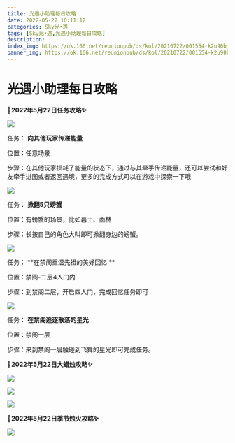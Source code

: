 ```yaml
---
title: 光遇小助理每日攻略
date: 2022-05-22 10:11:12
categories: Sky光•遇
tags: [Sky光•遇,光遇小助理每日攻略]
description: 
index_img: https://ok.166.net/reunionpub/ds/kol/20210722/001554-k2u90bj7ay.png?imageView&thumbnail=600x0&type=jpg
banner_img: https://ok.166.net/reunionpub/ds/kol/20210722/001554-k2u90bj7ay.png?imageView&thumbnail=600x0&type=jpg
---
```

# 光遇小助理每日攻略
**🎉2022年5月22日任务攻略✨**

![](https://ok.166.net/reunionpub/ds/kol/20220522/004312-1wf7sy65id.png)

任务： **向其他玩家传递能量**

位置：任意场景

步骤：在其他玩家损耗了能量的状态下，通过与其牵手传递能量，还可以尝试和好友牵手进图或者返回遇境，更多的完成方式可以在游戏中探索一下哦

![](https://ok.166.net/reunionpub/ds/kol/20220522/004416-k1vtsn6p3q.png)

任务： **掀翻5只螃蟹**

位置：有螃蟹的场景，比如暮土、雨林

步骤：长按自己的角色大叫即可掀翻身边的螃蟹。

  

![](https://ok.166.net/reunionpub/ds/kol/20220522/005216-lkhp5cbnra.png)

任务： **在禁阁重温先祖的美好回忆  **

位置：禁阁-二层4人门内

步骤：到禁阁二层，开启四人门，完成回忆任务即可

![](https://ok.166.net/reunionpub/ds/kol/20220522/005258-svjm8o6wk5.png)

任务： **在禁阁追逐散落的星光**

位置：禁阁一层

步骤：来到禁阁一层触碰到飞舞的星光即可完成任务。

 **🎉2022年5月22日大蜡烛攻略✨**

![](https://ok.166.net/reunionpub/ds/kol/20220522/004554-5qcpssdik4.png)

![](https://ok.166.net/reunionpub/ds/kol/20220522/004642-v7z0besr8y.png)

![](https://ok.166.net/reunionpub/ds/kol/20220522/005040-2os5uhma7t.png)

  

 **🎉2022年5月22日季节烛火攻略✨**

![](https://ok.166.net/reunionpub/ds/kol/20220522/004921-u3yvwo2mib.png)

